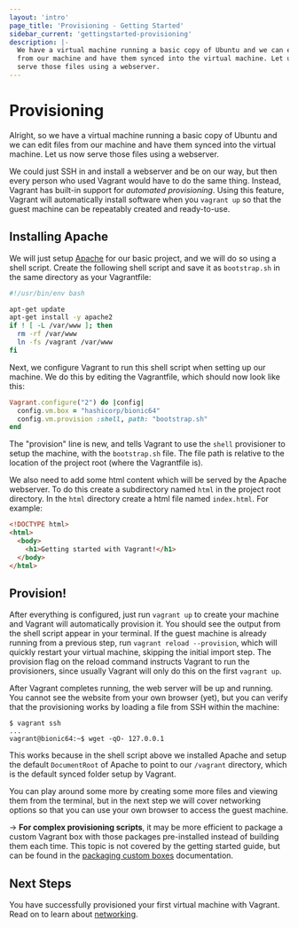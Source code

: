 ```yaml
---
layout: 'intro'
page_title: 'Provisioning - Getting Started'
sidebar_current: 'gettingstarted-provisioning'
description: |-
  We have a virtual machine running a basic copy of Ubuntu and we can edit files
  from our machine and have them synced into the virtual machine. Let us now
  serve those files using a webserver.
---
```


# Provisioning

Alright, so we have a virtual machine running a basic copy of Ubuntu and
we can edit files from our machine and have them synced into the virtual machine.
Let us now serve those files using a webserver.

We could just SSH in and install a webserver and be on our way, but then
every person who used Vagrant would have to do the same thing. Instead,
Vagrant has built-in support for _automated provisioning_. Using this
feature, Vagrant will automatically install software when you `vagrant up`
so that the guest machine can be repeatably created and ready-to-use.

## Installing Apache

We will just setup [Apache](http://httpd.apache.org/) for our basic project,
and we will do so using a shell script. Create the following shell script
and save it as `bootstrap.sh` in the same directory as your Vagrantfile:

```bash
#!/usr/bin/env bash

apt-get update
apt-get install -y apache2
if ! [ -L /var/www ]; then
  rm -rf /var/www
  ln -fs /vagrant /var/www
fi
```

Next, we configure Vagrant to run this shell script when setting up
our machine. We do this by editing the Vagrantfile, which should now
look like this:

```ruby
Vagrant.configure("2") do |config|
  config.vm.box = "hashicorp/bionic64"
  config.vm.provision :shell, path: "bootstrap.sh"
end
```

The "provision" line is new, and tells Vagrant to use the `shell` provisioner
to setup the machine, with the `bootstrap.sh` file. The file path is relative
to the location of the project root (where the Vagrantfile is).

We also need to add some html content which will be served by the Apache webserver.
To do this create a subdirectory named `html` in the project root directory.
In the `html` directory create a html file named `index.html`.
For example:

```html
<!DOCTYPE html>
<html>
  <body>
    <h1>Getting started with Vagrant!</h1>
  </body>
</html>
```

## Provision!

After everything is configured, just run `vagrant up` to create your
machine and Vagrant will automatically provision it. You should see
the output from the shell script appear in your terminal. If the guest
machine is already running from a previous step, run `vagrant reload --provision`,
which will quickly restart your virtual machine, skipping the initial
import step. The provision flag on the reload command instructs Vagrant to
run the provisioners, since usually Vagrant will only do this on the first
`vagrant up`.

After Vagrant completes running, the web server will be up and running.
You cannot see the website from your own browser (yet), but you can verify
that the provisioning works by loading a file from SSH within the machine:

```
$ vagrant ssh
...
vagrant@bionic64:~$ wget -qO- 127.0.0.1
```

This works because in the shell script above we installed Apache and
setup the default `DocumentRoot` of Apache to point to our `/vagrant`
directory, which is the default synced folder setup by Vagrant.

You can play around some more by creating some more files and viewing
them from the terminal, but in the next step we will cover networking
options so that you can use your own browser to access the guest machine.

-> **For complex provisioning scripts**, it may be more efficient to package a
custom Vagrant box with those packages pre-installed instead of building them
each time. This topic is not covered by the getting started guide, but can be
found in the [packaging custom boxes](/docs/boxes/base.html) documentation.

## Next Steps

You have successfully provisioned your first virtual machine with Vagrant. Read
on to learn about [networking](/intro/getting-started/networking.html).
